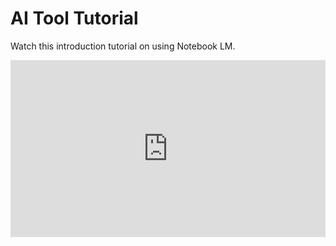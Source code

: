 # AI Tool Tutorial

Watch this introduction tutorial on using Notebook LM.
<div style="position: relative; padding-bottom: 56.25%; height: 0; overflow: hidden; max-width: 100%;">
    <iframe src="https://www.youtube.com/watch?v=XAgpaxfFQcI" style="position: absolute; top: 0; left: 0; width: 100%; height: 100%; border: none;" allowfullscreen></iframe>
</div>
